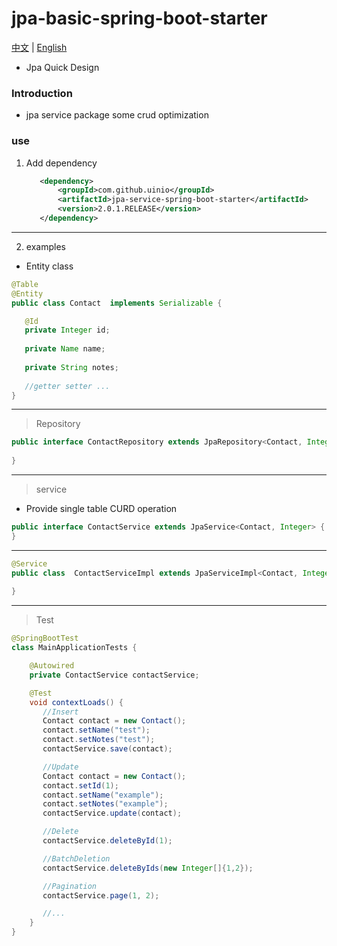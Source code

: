 # jpa-basic-spring-boot-starter
[中文](./ZH_CN.md) | [English](./README.md)
* Jpa Quick Design
### Introduction
* jpa service package some crud optimization
### use
1. Add dependency
     ```xml
        <dependency>
            <groupId>com.github.uinio</groupId>
            <artifactId>jpa-service-spring-boot-starter</artifactId>
            <version>2.0.1.RELEASE</version>
        </dependency>
      ```
----------   
2. examples
* Entity class
```java
@Table
@Entity
public class Contact  implements Serializable {

   @Id
   private Integer id;
  
   private Name name;
  
   private String notes;
   
   //getter setter ...   
}
```
---------
> Repository
```java
public interface ContactRepository extends JpaRepository<Contact, Integer>{
    
}
```
--------
> service
  * Provide single table CURD operation
```java
public interface ContactService extends JpaService<Contact, Integer> {
}
```
--------
```java
@Service
public class  ContactServiceImpl extends JpaServiceImpl<Contact, Integer> implements UserService {
    
}
```
-------
> Test
```java
@SpringBootTest
class MainApplicationTests {

    @Autowired
    private ContactService contactService;

    @Test
    void contextLoads() {
       //Insert
       Contact contact = new Contact();
       contact.setName("test");
       contact.setNotes("test");
       contactService.save(contact);

       //Update
       Contact contact = new Contact();
       contact.setId(1);
       contact.setName("example");
       contact.setNotes("example");
       contactService.update(contact);

       //Delete
       contactService.deleteById(1);

       //BatchDeletion
       contactService.deleteByIds(new Integer[]{1,2});

       //Pagination
       contactService.page(1, 2);

       //...
    }
}
```

